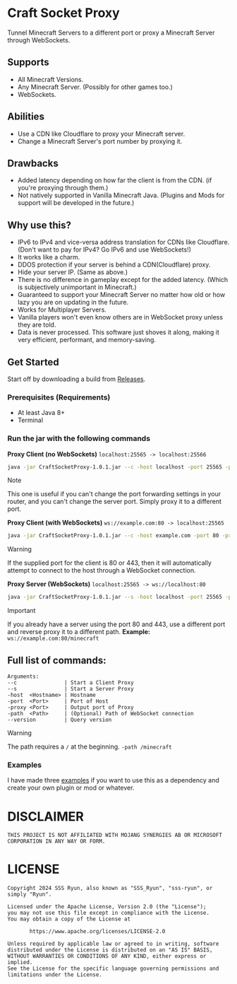 # Craft Socket Proxy
Tunnel Minecraft Servers to a different port or proxy a Minecraft Server through WebSockets.

## Supports
* All Minecraft Versions.
* Any Minecraft Server. (Possibly for other games too.)
* WebSockets.

## Abilities
* Use a CDN like Cloudflare to proxy your Minecraft server.
* Change a Minecraft Server's port number by proxying it.

## Drawbacks
* Added latency depending on how far the client is from the CDN. (if you're proxying through them.)
* Not natively supported in Vanilla Minecraft Java. (Plugins and Mods for support will be developed in the future.)

## Why use this?
* IPv6 to IPv4 and vice-versa address translation for CDNs like Cloudflare. (Don't want to pay for IPv4? Go IPv6 and use WebSockets!)
* It works like a charm.
* DDOS protection if your server is behind a CDN(Cloudflare) proxy.
* Hide your server IP. (Same as above.)
* There is no difference in gameplay except for the added latency. (Which is subjectively unimportant in Minecraft.)
* Guaranteed to support your Minecraft Server no matter how old or how lazy you are on updating in the future.
* Works for Multiplayer Servers.
* Vanilla players won't even know others are in WebSocket proxy unless they are told.
* Data is never processed. This software just shoves it along, making it very efficient, performant, and memory-saving.

## Get Started

Start off by downloading a build from [Releases](https://github.com/sss-ryun/craftsocketproxy/releases/).

### Prerequisites (Requirements)
* At least Java 8+
* Terminal

### Run the jar with the following commands

**Proxy Client (no WebSockets)** `localhost:25565 -> localhost:25566`
```bash
java -jar CraftSocketProxy-1.0.1.jar --c -host localhost -port 25565 -proxy 25566
```
> [!NOTE]
> This one is useful if you can't change the port forwarding settings in your router, and you can't change the server port.
> Simply proxy it to a different port.

**Proxy Client (with WebSockets)** `ws://example.com:80 -> localhost:25565`
```bash
java -jar CraftSocketProxy-1.0.1.jar --c -host example.com -port 80 -proxy 25565
```

> [!WARNING]
> If the supplied port for the client is 80 or 443, then it will automatically attempt to connect to the host through a WebSocket connection.

**Proxy Server (WebSockets)** `localhost:25565 -> ws://localhost:80`
```bash
java -jar CraftSocketProxy-1.0.1.jar --s -host localhost -port 25565 -proxy 80
```

> [!IMPORTANT]
> If you already have a server using the port 80 and 443, use a different port and reverse proxy it to a different path.
> **Example:** `ws://example.com:80/minecraft`

## Full list of commands:
```text
Arguments:
--c               | Start a Client Proxy
--s               | Start a Server Proxy
-host  <Hostname> | Hostname
-port  <Port>     | Port of Host
-proxy <Port>     | Output port of Proxy
-path  <Path>     | (Optional) Path of WebSocket connection
--version         | Query version
```

> [!WARNING]
> The path requires a `/` at the beginning. `-path /minecraft`

### Examples

I have made three [examples](https://github.com/sss-ryun/craftsocketproxy/tree/master/examples/src/main/kotlin/) if you
want to use this as a dependency and create your own plugin or mod or whatever.

# DISCLAIMER
```
THIS PROJECT IS NOT AFFILIATED WITH MOJANG SYNERGIES AB OR MICROSOFT CORPORATION IN ANY WAY OR FORM.
```

# LICENSE
```text
Copyright 2024 SSS Ryun, also known as "SSS_Ryun", "sss-ryun", or simply "Ryun".

Licensed under the Apache License, Version 2.0 (the "License");
you may not use this file except in compliance with the License.
You may obtain a copy of the License at

       https://www.apache.org/licenses/LICENSE-2.0

Unless required by applicable law or agreed to in writing, software
distributed under the License is distributed on an "AS IS" BASIS,
WITHOUT WARRANTIES OR CONDITIONS OF ANY KIND, either express or implied.
See the License for the specific language governing permissions and
limitations under the License.
```
